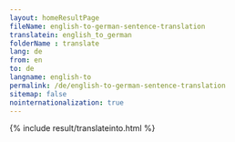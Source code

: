 ```yaml
---
layout: homeResultPage
fileName: english-to-german-sentence-translation
translatein: english_to_german
folderName : translate
lang: de
from: en
to: de
langname: english-to
permalink: /de/english-to-german-sentence-translation
sitemap: false
nointernationalization: true
---
```

{% include result/translateinto.html %}

<script src="/js/result/translation.js" data-foldername="{{page.folderName}}" data-lang="{{page.lang}}"></script>
